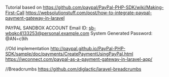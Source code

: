 Tutorial based on
https://github.com/paypal/PayPal-PHP-SDK/wiki/Making-First-Call
https://websolutionstuff.com/post/how-to-integrate-paypal-payment-gateway-in-laravel

PAYPAL SANDBOX ACCOUNT
Email ID: sb-wbqkc4133253@personal.example.com
System Generated Password: @AN=c9ih

//Old implementation
http://paypal.github.io/PayPal-PHP-SDK/sample/doc/payments/CreatePaymentUsingPayPal.html
https://iwconnect.com/paypal-as-a-payment-gateway-in-laravel-app/

//Breadcrumbs
https://github.com/diglactic/laravel-breadcrumbs